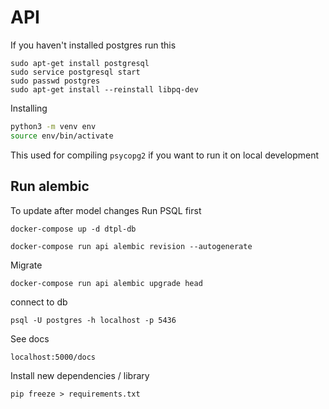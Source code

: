 # API

If you haven't installed postgres run this
```
sudo apt-get install postgresql
sudo service postgresql start
sudo passwd postgres
sudo apt-get install --reinstall libpq-dev
```

Installing
```bash
python3 -m venv env
source env/bin/activate

```

This used for compiling `psycopg2` if you want to run it on local development

## Run alembic
To update after model changes
Run PSQL first
```
docker-compose up -d dtpl-db
```

```
docker-compose run api alembic revision --autogenerate
```
Migrate
```
docker-compose run api alembic upgrade head
```

connect to db
```
psql -U postgres -h localhost -p 5436
```

See docs
```
localhost:5000/docs
```

Install new dependencies / library
```
pip freeze > requirements.txt 
```